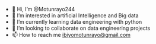 - 👋 Hi, I’m @Motunrayo244
- 👀 I’m interested in artificial Intelligence and Big data
- 🌱 I’m currently learning data engineering with python
- 💞️ I’m looking to collaborate on data engineering projects
- 📫 How to reach me ibiyomotunrayo@gmail.com

<!---
Motunrayo244/Motunrayo244 is a ✨ special ✨ repository because its `README.md` (this file) appears on your GitHub profile.
You can click the Preview link to take a look at your changes.
--->
